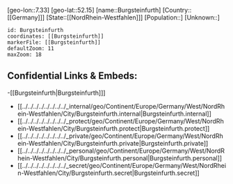 ﻿---
location: [52.15,7.33]
mapzoom: [7,12] 
mapmarker: city 
type: City
tags:
- geo/City


SpocWebEntityId: 29416
isDeleted: false
confidential: public

---
[geo-lon::7.33]
[geo-lat::52.15]
[name::Burgsteinfurth]
[Country::[[Germany]]]
[State::[[NordRhein-Westfahlen]]]
[Population::]
[Unknown::]


```leaflet
id: Burgsteinfurth
coordinates: [[Burgsteinfurth]]
markerFile: [[Burgsteinfurth]]
defaultZoom: 11 
maxZoom: 18
```


## Confidential Links & Embeds: 
-[[Burgsteinfurth|Burgsteinfurth]]] 
- [[../../../../../../../../_internal/geo/Continent/Europe/Germany/West/NordRhein-Westfahlen/City/Burgsteinfurth.internal|Burgsteinfurth.internal]] 
- [[../../../../../../../../_protect/geo/Continent/Europe/Germany/West/NordRhein-Westfahlen/City/Burgsteinfurth.protect|Burgsteinfurth.protect]] 
- [[../../../../../../../../_private/geo/Continent/Europe/Germany/West/NordRhein-Westfahlen/City/Burgsteinfurth.private|Burgsteinfurth.private]] 
- [[../../../../../../../../_personal/geo/Continent/Europe/Germany/West/NordRhein-Westfahlen/City/Burgsteinfurth.personal|Burgsteinfurth.personal]] 
- [[../../../../../../../../_secret/geo/Continent/Europe/Germany/West/NordRhein-Westfahlen/City/Burgsteinfurth.secret|Burgsteinfurth.secret]] 

